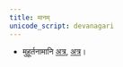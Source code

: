 ```yaml
---
title: मानम्
unicode_script: devanagari
---
```


- मुहूर्तनामानि [अत्र](https://imgur.com/Nx2J5VU), [अत्र](https://twitter.com/JoeAgneya/status/923818607154315269)।
